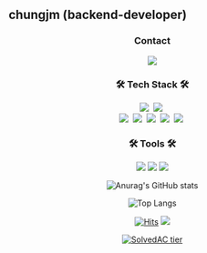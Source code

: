 ## chungjm (backend-developer)

<h3 align="center">  Contact  </h3>
<p align="center">
  <a href="mailto:chungjm@gmail.com">
     <img src="https://img.shields.io/badge/Gmail-d14836?style=flat-square&logo=Gmail&logoColor=white&link=mailto:chungjm0711@gmail.com"/>
  </a>
</p>

<h3 align="center"> 🛠 Tech Stack 🛠 </h3>

<p align="center">
  <img src="https://img.shields.io/badge/Java-02569B?style=flat-square&logo=Java&logoColor=white"/></a>&nbsp 
  <img src="https://img.shields.io/badge/Python-3178C6?style=flat-square&logo=Python&logoColor=white"/></a>&nbsp
  <br>
  <img src="https://img.shields.io/badge/Spring-369F36?style=flat-square&logo=Spring&logoColor=white"/></a>&nbsp 
  <img src="https://img.shields.io/badge/SpringBoot-369F36?style=flat-square&logo=SpringBoot&logoColor=white"/></a>&nbsp 
  <img src="https://img.shields.io/badge/Spring Data JPA-28B4B4?style=flat-square&logo=Hibernate&logoColor=white"/></a>&nbsp 
  <img src="https://img.shields.io/badge/MySQL-5C6BC0?style=flat-square&logo=mySQL&logoColor=white"/></a>&nbsp 
  <img src="https://img.shields.io/badge/H2-5a5a5a?style=flat-square"/></a>&nbsp   
</p>

<h3 align="center"> 🛠 Tools  🛠 </h3> 

<p align="center">
  <img src="https://img.shields.io/badge/IntelliJ-147EFB?style=flat&logo=IntelliJ&logoColor=white"/> 
  <img src="https://img.shields.io/badge/Pycharm-000000?style=flat&logo=Pycharm&logoColor=white"/>
  <img src="https://img.shields.io/badge/Postman-FF6C37?style=flat&logo=Postman&logoColor=white"/>
</p>

<div align=center>
  
![Anurag's GitHub stats](https://github-readme-stats-sand-six-91.vercel.app/api?username=chungjm&show_icons=true&count_private=true&line_height=20&theme=dracula)

![Top Langs](https://github-readme-stats.vercel.app/api/top-langs/?username=chungjm&layout=compact&theme=dracula)
</div>
  
<div align=center>
  
[![Hits](https://hits.seeyoufarm.com/api/count/incr/badge.svg?url=https%3A%2F%2Fgithub.com%2Fchungjm&count_bg=%23D3A1FF&title_bg=%2331006E&icon=github.svg&icon_color=%23FFFEFF&title=hits&edge_flat=false)](https://hits.seeyoufarm.com)
<a href="https://github.com/chungjm"><img src="https://img.shields.io/github/followers/chungjm?logoColor=%5C&style=social"/> </a> 
  
[![SolvedAC tier](http://mazassumnida.wtf/api/v2/generate_badge?boj=chungjm0711)](https://solved.ac/chungjm0711)
  
</div>

